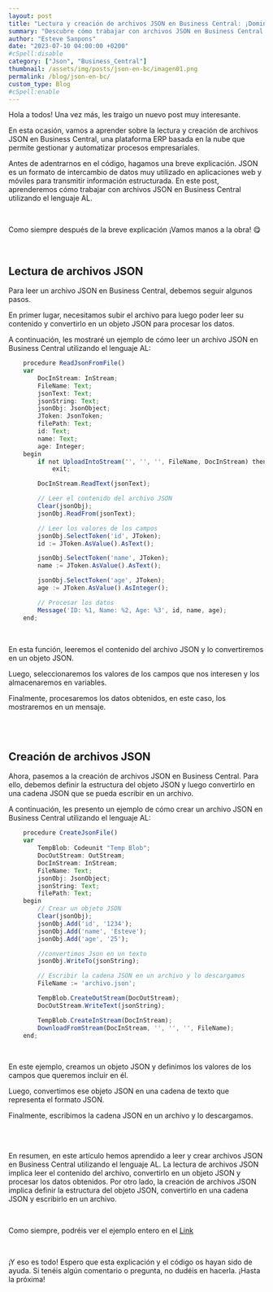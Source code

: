 ```yaml
---
layout: post
title: "Lectura y creación de archivos JSON en Business Central: ¡Domina el intercambio de datos estructurados!"
summary: "Descubre cómo trabajar con archivos JSON en Business Central utilizando el lenguaje AL. Aprende a leer y procesar datos de archivos JSON, así como a crear y descargar archivos JSON. Mejora tus habilidades en el intercambio de datos estructurados y potencia tus proyectos en Business Central."
author: "Esteve Sanpons"
date: "2023-07-10 04:00:00 +0200"
#cSpell:disable
category: ["Json", "Business_Central"]
thumbnail: /assets/img/posts/json-en-bc/imagen01.png
permalink: /blog/json-en-bc/
custom_type: Blog
#cSpell:enable
---
```


Hola a todos! Una vez más, les traigo un nuevo post muy interesante.

En esta ocasión, vamos a aprender sobre la lectura y creación de archivos JSON en Business Central, una plataforma ERP basada en la nube que permite gestionar y automatizar procesos empresariales.

Antes de adentrarnos en el código, hagamos una breve explicación. JSON es un formato de intercambio de datos muy utilizado en aplicaciones web y móviles para transmitir información estructurada. En este post, aprenderemos cómo trabajar con archivos JSON en Business Central utilizando el lenguaje AL.

<br>

Como siempre después de la breve explicación ¡Vamos manos a la obra! 😋

<br>

## Lectura de archivos JSON

Para leer un archivo JSON en Business Central, debemos seguir algunos pasos.

En primer lugar, necesitamos subir el archivo para luego poder leer su contenido y convertirlo en un objeto JSON para procesar los datos.

A continuación, les mostraré un ejemplo de cómo leer un archivo JSON en Business Central utilizando el lenguaje AL:

```javascript
    procedure ReadJsonFromFile()
    var
        DocInStream: InStream;
        FileName: Text;
        jsonText: Text;
        jsonString: Text;
        jsonObj: JsonObject;
        JToken: JsonToken;
        filePath: Text;
        id: Text;
        name: Text;
        age: Integer;
    begin
        if not UploadIntoStream('', '', '', FileName, DocInStream) then
            exit;

        DocInStream.ReadText(jsonText);

        // Leer el contenido del archivo JSON
        Clear(jsonObj);
        jsonObj.ReadFrom(jsonText);

        // Leer los valores de los campos
        jsonObj.SelectToken('id', JToken);
        id := JToken.AsValue().AsText();

        jsonObj.SelectToken('name', JToken);
        name := JToken.AsValue().AsText();

        jsonObj.SelectToken('age', JToken);
        age := JToken.AsValue().AsInteger();

        // Procesar los datos
        Message('ID: %1, Name: %2, Age: %3', id, name, age);
    end;
```

<br>

En esta función, leeremos el contenido del archivo JSON y lo convertiremos en un objeto JSON.

Luego, seleccionaremos los valores de los campos que nos interesen y los almacenaremos en variables.

Finalmente, procesaremos los datos obtenidos, en este caso, los mostraremos en un mensaje.

<br><br>

## Creación de archivos JSON

Ahora, pasemos a la creación de archivos JSON en Business Central. Para ello, debemos definir la estructura del objeto JSON y luego convertirlo en una cadena JSON que se pueda escribir en un archivo.

A continuación, les presento un ejemplo de cómo crear un archivo JSON en Business Central utilizando el lenguaje AL:

```javascript
    procedure CreateJsonFile()
    var
        TempBlob: Codeunit "Temp Blob";
        DocOutStream: OutStream;
        DocInStream: InStream;
        FileName: Text;
        jsonObj: JsonObject;
        jsonString: Text;
        filePath: Text;
    begin
        // Crear un objeto JSON
        Clear(jsonObj);
        jsonObj.Add('id', '1234');
        jsonObj.Add('name', 'Esteve');
        jsonObj.Add('age', '25');

        //convertimos Json en un texto
        jsonObj.WriteTo(jsonString);

        // Escribir la cadena JSON en un archivo y lo descargamos
        FileName := 'archivo.json';

        TempBlob.CreateOutStream(DocOutStream);
        DocOutStream.WriteText(jsonString);

        TempBlob.CreateInStream(DocInStream);
        DownloadFromStream(DocInStream, '', '', '', FileName);
    end;
```

<br>

En este ejemplo, creamos un objeto JSON y definimos los valores de los campos que queremos incluir en él.

Luego, convertimos ese objeto JSON en una cadena de texto que representa el formato JSON.

Finalmente, escribimos la cadena JSON en un archivo y lo descargamos.

<br><br>

En resumen, en este artículo hemos aprendido a leer y crear archivos JSON en Business Central utilizando el lenguaje AL. La lectura de archivos JSON implica leer el contenido del archivo, convertirlo en un objeto JSON y procesar los datos obtenidos. Por otro lado, la creación de archivos JSON implica definir la estructura del objeto JSON, convertirlo en una cadena JSON y escribirlo en un archivo.

<br>

Como siempre, podréis ver el ejemplo entero en el [Link](https://github.com/Esanpons/EjemploSencillos-AL/tree/main/JsonBasico)

<br>

¡Y eso es todo! Espero que esta explicación y el código os hayan sido de ayuda. Si tenéis algún comentario o pregunta, no dudéis en hacerla. ¡Hasta la próxima!
